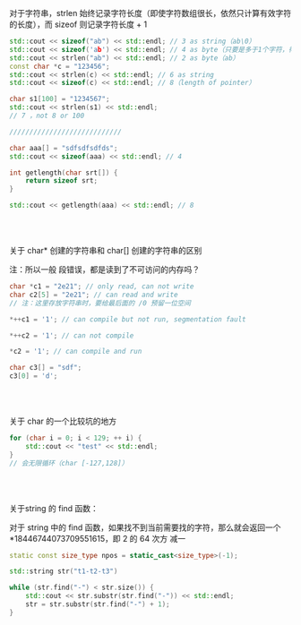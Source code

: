 对于字符串，strlen 始终记录字符长度（即使字符数组很长，依然只计算有效字符的长度），而 sizeof 则记录字符长度 + 1

```C++
std::cout << sizeof("ab") << std::endl; // 3 as string（ab\0）
std::cout << sizeof('ab') << std::endl; // 4 as byte（只要是多于1个字符，得到的结果都是4）
std::cout << strlen("ab") << std::endl; // 2 as byte（ab）
const char *c = "123456";
std::cout << strlen(c) << std::endl; // 6 as string
std::cout << sizeof(c) << std::endl; // 8（length of pointer）

char s1[100] = "1234567";
std::cout << strlen(s1) << std::endl;
// 7 ，not 8 or 100

////////////////////////////

char aaa[] = "sdfsdfsdfds";
std::cout << sizeof(aaa) << std::endl; // 4

int getlength(char srt[]) {
    return sizeof srt;
}

std::cout << getlength(aaa) << std::endl; // 8
```

<br/>

<br/>

关于 char* 创建的字符串和 char[] 创建的字符串的区别

注：所以一般 段错误，都是读到了不可访问的内存吗？

```C++
char *c1 = "2e21"; // only read, can not write
char c2[5] = "2e21"; // can read and write
// 注：这里存放字符串时，要给最后面的 /0 预留一位空间

*++c1 = '1'; // can compile but not run, segmentation fault

*++c2 = '1'; // can not compile

*c2 = '1'; // can compile and run

char c3[] = "sdf";
c3[0] = 'd';
```

<br/>

<br/>

关于 char 的一个比较坑的地方

```C++
for (char i = 0; i < 129; ++ i) {
    std::cout << "test" << std::endl;
}
// 会无限循环（char [-127,128]）
```

<br/>

<br/>

关于string 的 find 函数：

对于 string 中的 find 函数，如果找不到当前需要找的字符，那么就会返回一个 *18446744073709551615，即 2 的 64 次方 减一

```c++
static const size_type npos = static_cast<size_type>(-1);

std::string str("t1-t2-t3")

while (str.find("-") < str.size()) {
    std::cout << str.substr(str.find("-")) << std::endl;
    str = str.substr(str.find("-") + 1);
}
```



